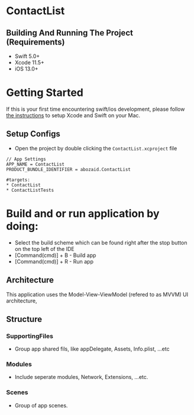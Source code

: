 # ContactList

## Building And Running The Project (Requirements)
* Swift 5.0+
* Xcode 11.5+
* iOS 13.0+

# Getting Started
If this is your first time encountering swift/ios development, please follow [the instructions](https://developer.apple.com/support/xcode/) to setup Xcode and Swift on your Mac.

## Setup Configs
* Open the project by double clicking the `ContactList.xcproject` file
```
// App Settings
APP_NAME = ContactList
PRODUCT_BUNDLE_IDENTIFIER = abozaid.ContactList

#targets:
* ContactList
* ContactListTests

```

# Build and or run application by doing:
* Select the build scheme which can be found right after the stop button on the top left of the IDE
* [Command(cmd)] + B - Build app
* [Command(cmd)] + R - Run app

## Architecture
This application uses the Model-View-ViewModel (refered to as MVVM) UI architecture,


## Structure

### SupportingFiles
- Group app shared fils, like appDelegate, Assets, Info.plist, ...etc

### Modules
- Include seperate modules, Network, Extensions, ...etc.

### Scenes
- Group of app scenes.
